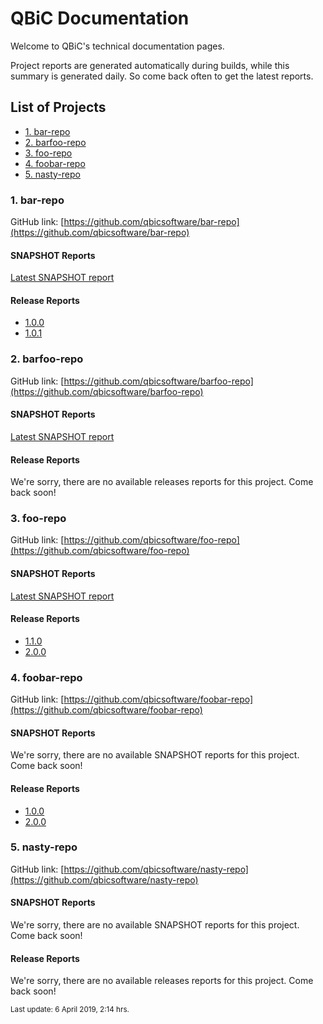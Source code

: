 # QBiC Documentation
Welcome to QBiC's technical documentation pages. 

Project reports are generated automatically during builds, while this summary is generated daily. So come back often to get the latest reports. 

## List of Projects

  - [1. bar-repo](#1-bar-repo)
  - [2. barfoo-repo](#2-barfoo-repo)
  - [3. foo-repo](#3-foo-repo)
  - [4. foobar-repo](#4-foobar-repo)
  - [5. nasty-repo](#5-nasty-repo)


### 1. bar-repo
GitHub link: [https://github.com/qbicsoftware/bar-repo](https://github.com/qbicsoftware/bar-repo)


#### SNAPSHOT Reports
[Latest SNAPSHOT report](foo)


#### Release Reports
  - [1.0.0](foobar)
  - [1.0.1](foobar)


### 2. barfoo-repo
GitHub link: [https://github.com/qbicsoftware/barfoo-repo](https://github.com/qbicsoftware/barfoo-repo)


#### SNAPSHOT Reports
[Latest SNAPSHOT report](foobar)


#### Release Reports
We're sorry, there are no available releases reports for this project. Come back soon!


### 3. foo-repo
GitHub link: [https://github.com/qbicsoftware/foo-repo](https://github.com/qbicsoftware/foo-repo)


#### SNAPSHOT Reports
[Latest SNAPSHOT report](foo)


#### Release Reports
  - [1.1.0](foobar)
  - [2.0.0](foobar)


### 4. foobar-repo
GitHub link: [https://github.com/qbicsoftware/foobar-repo](https://github.com/qbicsoftware/foobar-repo)


#### SNAPSHOT Reports
We're sorry, there are no available SNAPSHOT reports for this project. Come back soon!


#### Release Reports
  - [1.0.0](foobar)
  - [2.0.0](foobar)


### 5. nasty-repo
GitHub link: [https://github.com/qbicsoftware/nasty-repo](https://github.com/qbicsoftware/nasty-repo)


#### SNAPSHOT Reports
We're sorry, there are no available SNAPSHOT reports for this project. Come back soon!


#### Release Reports
We're sorry, there are no available releases reports for this project. Come back soon!





<sub>Last update: 6 April 2019, 2:14 hrs.</sub>
